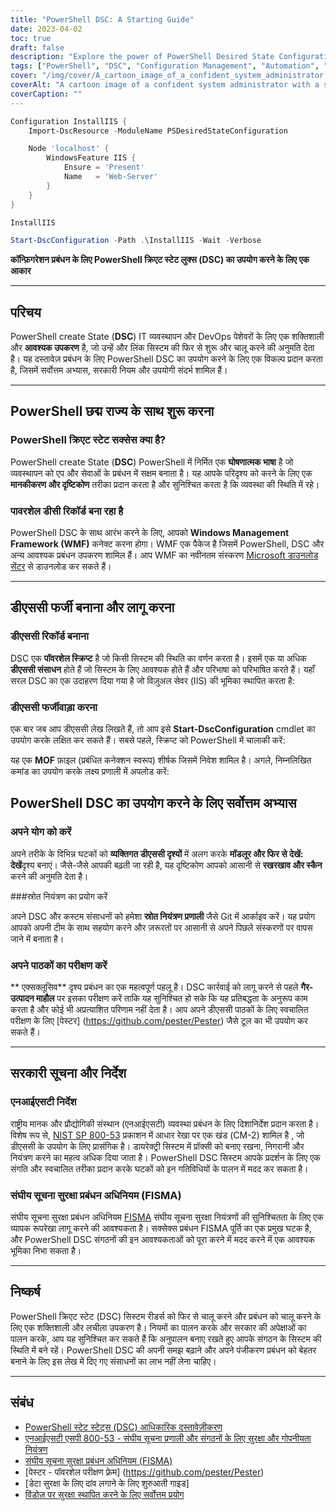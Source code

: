 ```yaml
---
title: "PowerShell DSC: A Starting Guide"
date: 2023-04-02
toc: true
draft: false
description: "Explore the power of PowerShell Desired State Configuration (DSC) to automate and manage system configurations for a secure and compliant environment."
tags: ["PowerShell", "DSC", "Configuration Management", "Automation", "Windows", "System Administration", "Best Practices", "Compliance", "Security", "Infrastructure", "DevOps", "Server Configuration", "Testing", "Git", "Source Control", "Government Regulations", "NIST", "CIS", "Configuration Drift", "Custom Resources"]
cover: "/img/cover/A_cartoon_image_of_a_confident_system_administrator.png"
coverAlt: "A cartoon image of a confident system administrator with a superhero cape, standing beside a well-organized server rack, holding a PowerShell DSC script in one hand and a shield with the Windows logo in the other, protecting the servers from configuration drift and security threats."
coverCaption: ""
---
```

```powershell
Configuration InstallIIS {
    Import-DscResource -ModuleName PSDesiredStateConfiguration

    Node 'localhost' {
        WindowsFeature IIS {
            Ensure = 'Present'
            Name   = 'Web-Server'
        }
    }
}
```
```powershell
InstallIIS
```
```powershell
Start-DscConfiguration -Path .\InstallIIS -Wait -Verbose
```

 **कॉन्फ़िगरेशन प्रबंधन के लिए PowerShell क्रिएट स्टेट लुक्स (DSC) का उपयोग करने के लिए एक आकार**  ______  ## परिचय  PowerShell create State (**DSC**) IT व्यवस्थापन और DevOps पेशेवरों के लिए एक शक्तिशाली और **आवश्यक उपकरण** है, जो उन्हें और लिंक सिस्टम की फिर से शुरू और चालू करने की अनुमति देता है। यह दस्तावेज़ प्रबंधन के लिए PowerShell DSC का उपयोग करने के लिए एक विकल्प प्रदान करता है, जिसमें सर्वोत्तम अभ्यास, सरकारी नियम और उपयोगी संदर्भ शामिल हैं।  ______  ## PowerShell छद्म राज्य के साथ शुरू करना  ### PowerShell क्रिएट स्टेट सक्सेस क्या है?  PowerShell create State (**DSC**) PowerShell में निर्मित एक **घोषणात्मक भाषा** है जो व्यवस्थापन को एप और सेवाओं के प्रबंधन में सक्षम बनाता है। यह आपके परिदृश्य को करने के लिए एक **मानकीकरण और दृष्टिकोण** तरीका प्रदान करता है और सुनिश्चित करता है कि व्यवस्था की स्थिति में रहे।  ### पावरशेल डीसी रिकॉर्ड बना रहा है  PowerShell DSC के साथ आरंभ करने के लिए, आपको **Windows Management Framework (WMF)** कनेक्ट करना होगा। WMF एक पैकेज है जिसमें PowerShell, DSC और अन्य आवश्यक प्रबंधन उपकरण शामिल हैं। आप WMF का नवीनतम संस्करण [Microsoft डाउनलोड सेंटर](https://www.microsoft.com/en-us/download/details.aspx?id=54616) से डाउनलोड कर सकते हैं।  ______  ## डीएससी फर्जी बनाना और लागू करना  ### डीएससी रिकॉर्ड बनाना  DSC एक **पॉवरशेल स्क्रिप्ट** है जो किसी सिस्टम की स्थिति का वर्णन करता है। इसमें एक या अधिक **डीएससी संसाधन** होते हैं जो सिस्टम के लिए आवश्यक होते हैं और परिभाषा को परिभाषित करते हैं। यहाँ सरल DSC का एक उदाहरण दिया गया है जो विज़ुअल सेवर (IIS) की भूमिका स्थापित करता है:  ### डीएससी फर्जीवाड़ा करना एक बार जब आप डीएससी लेख लिखते हैं, तो आप इसे **Start-DscConfiguration** cmdlet का उपयोग करके लक्षित कर सकते हैं। सबसे पहले, स्क्रिप्ट को PowerShell में चालाकी करें:   यह एक **MOF** फ़ाइल (प्रबंधित कनेक्शन स्वरूप) शीर्षक जिसमें निवेश शामिल है। अगले, निम्नलिखित कमांड का उपयोग करके लक्ष्य प्रणाली में अपलोड करें:   ## PowerShell DSC का उपयोग करने के लिए सर्वोत्तम अभ्यास  ### अपने योग को करें  अपने तरीके के विभिन्न घटकों को **व्यक्तिगत डीएससी दृश्यों** में अलग करके **मॉडलूर और फिर से देखें: देखें**दृश्य बनाएं। जैसे-जैसे आपकी बढ़ती जा रही है, यह दृष्टिकोण आपको आसानी से **रखरखाव और स्कैन** करने की अनुमति देता है।  ###स्रोत नियंत्रण का प्रयोग करें  अपने DSC और कस्टम संसाधनों को हमेशा **स्रोत नियंत्रण प्रणाली** जैसे Git में आर्काइव करें। यह प्रयोग आपको अपनी टीम के साथ सहयोग करने और ज़रूरतों पर आसानी से अपने पिछले संस्करणों पर वापस जाने में बनाता है।  ### अपने पाठकों का परीक्षण करें  ** एक्सक्लूसिव** दृश्य प्रबंधन का एक महत्वपूर्ण पहलू है। DSC कार्रवाई को लागू करने से पहले **गैर-उत्पादन माहौल** पर इसका परीक्षण करें ताकि यह सुनिश्चित हो सके कि यह प्रतिबद्धता के अनुरूप काम करता है और कोई भी अप्रत्याशित परिणाम नहीं देता है। आप अपने डीएससी पाठकों के लिए स्वचालित परीक्षण के लिए [पेस्टर] (https://github.com/pester/Pester) जैसे टूल का भी उपयोग कर सकते हैं।  ______  ## सरकारी सूचना और निर्देश  ### एनआईएसटी निर्देश  राष्ट्रीय मानक और प्रौद्योगिकी संस्थान (एनआईएसटी) व्यवस्था प्रबंधन के लिए दिशानिर्देश प्रदान करता है। विशेष रूप से, [NIST SP 800-53](https://nvlpubs.nist.gov/nistpubs/SpecialPublications/NIST.SP.800-53r5.pdf) प्रकाशन में आधार रेखा पर एक खंड (CM-2) शामिल है , जो डीएससी के उपयोग के लिए प्रासंगिक है। डायरेक्ट्री सिस्टम में प्रॉक्सी को बनाए रखना, निगरानी और नियंत्रण करने का महत्व अधिक दिया जाता है। PowerShell DSC सिस्टम आपके प्रदर्शन के लिए एक संगति और स्वचालित तरीका प्रदान करके घटकों को इन गतिविधियों के पालन में मदद कर सकता है।  ### संघीय सूचना सुरक्षा प्रबंधन अधिनियम (FISMA)  संघीय सूचना सुरक्षा प्रबंधन अधिनियम [FISMA](https://www.dhs.gov/cisa/federal-सूचना-सुरक्षा-आधुनिकीकरण-अधिनियम) संघीय सूचना सुरक्षा नियंत्रणों की सुनिश्चितता के लिए एक व्यापक रूपरेखा लागू करने की आवश्यकता है। सक्सेक्स प्रबंधन FISMA पूर्ति का एक प्रमुख घटक है, और PowerShell DSC संगठनों की इन आवश्यकताओं को पूरा करने में मदद करने में एक आवश्यक भूमिका निभा सकता है। ______  ## निष्कर्ष  PowerShell क्रिएट स्टेट (DSC) सिस्टम रीडर्स को फिर से चालू करने और प्रबंधन को चालू करने के लिए एक शक्तिशाली और लचीला उपकरण है। नियमों का पालन करके और सरकार की अपेक्षाओं का पालन करके, आप यह सुनिश्चित कर सकते हैं कि अनुपालन बनाए रखते हुए आपके संगठन के सिस्टम की स्थिति में बने रहें। PowerShell DSC की अपनी समझ बढ़ाने और अपने पंजीकरण प्रबंधन को बेहतर बनाने के लिए इस लेख में दिए गए संसाधनों का लाभ नहीं लेना चाहिए। ______  ## संबंध  - [PowerShell स्टेट स्टेट्स (DSC) आधिकारिक दस्तावेज़ीकरण](https://learn.microsoft.com/en-us/powershell/dsc/getting-started/wingettingstarted?view=dsc-1.1) - [एनआईएसटी एसपी 800-53 - संघीय सूचना प्रणाली और संगठनों के लिए सुरक्षा और गोपनीयता नियंत्रण](https://nvlpubs.nist.gov/nistpubs/SpecialPublications/NIST.SP.800-53r5.pdf) - [संघीय सूचना सुरक्षा प्रबंधन अधिनियम (FISMA)](https://www.dhs.gov/cisa/federal-सूचना-सुरक्षा-आधुनिकीकरण-कार्य) - [पेस्टर - पॉवरशेल परीक्षण फ़्रेम] (https://github.com/pester/Pester) - [डेटा सुरक्षा के लिए दांव लगाने के लिए शुरुआती गाइड] - [विंडोज़ पर सुरक्षा स्थापित करने के लिए सर्वोत्तम प्रयोग](https://simeonsecurity.ch/articles/best-practices-for-installing-security-patches-on-windows/)    